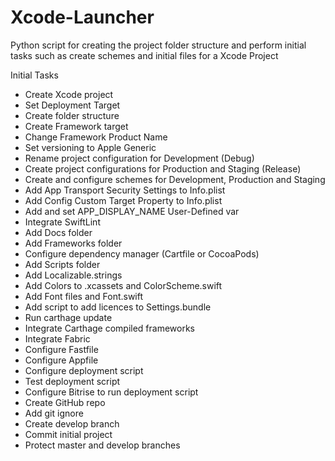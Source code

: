 # Xcode-Launcher
Python script for creating the project folder structure and perform initial tasks such as create schemes and initial files for a Xcode Project 



Initial Tasks

- Create Xcode project
- Set Deployment Target
- Create folder structure
- Create Framework target
- Change Framework Product Name
- Set versioning to Apple Generic
- Rename project configuration for Development (Debug)
- Create project configurations for Production and Staging (Release)
- Create and configure schemes for Development, Production and Staging
- Add App Transport Security Settings to Info.plist
- Add Config Custom Target Property to Info.plist
- Add and set APP_DISPLAY_NAME User-Defined var
- Integrate SwiftLint
- Add Docs folder
- Add Frameworks folder
- Configure dependency manager (Cartfile or CocoaPods)
- Add Scripts folder
- Add Localizable.strings
- Add Colors to .xcassets and ColorScheme.swift
- Add Font files and Font.swift
- Add script to add licences to Settings.bundle
- Run carthage update
- Integrate Carthage compiled frameworks
- Integrate Fabric
- Configure Fastfile
- Configure Appfile
- Configure deployment script
- Test deployment script
- Configure Bitrise to run deployment script
- Create GitHub repo
- Add git ignore
- Create develop branch
- Commit initial project
- Protect master and develop branches

